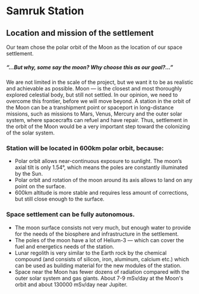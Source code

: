 # Samruk Station
## Location and mission of the settlement 
Our team chose the polar orbit of the Moon as the location of our space settlement.
##### “...But why, some say the moon? Why choose this as our goal?...” 
We are not limited in the scale of the project, but we want it to be as realistic and achievable as possible. 
Moon — is the closest and most thoroughly explored celestial body, but still not settled. In our opinion, we need to overcome this frontier, before we will move beyond.
A station in the orbit of the Moon can be a transhipment point or spaceport in long-distance missions, such as missions to Mars, Venus, Mercury and the outer solar system, where spacecrafts can refuel and have repair. Thus, settlement in the orbit of the Moon would be a very important step toward the colonizing of the solar system.
### Station will be located in 600km polar orbit, because:
- Polar orbit allows near-continuous exposure to sunlight. The moon’s axial tilt is only 1.54°, which means the poles are constantly illuminated by the Sun.
- Polar orbit and rotation of the moon around its axis allows to land on any point on the surface.
- 600km altitude is more stable and requires less amount of corrections, but still close enough to the surface.
### Space settlement can be fully autonomous.
- The moon surface consists not very much, but enough water to provide for the needs of the biosphere and infrastructure in the settlement.
- The poles of the moon have a lot of Helium-3 — which can cover the fuel and energetics needs of the station.
- Lunar regolith is very similar to the Earth rock by the chemical compound (and consists of silicon, iron, aluminum, calcium etc.) which can be used as building material for the new modules of the station.
- Space near the Moon has fewer dozens of radiation compared with the outer solar system and gas giants. About 7-9 mSv/day at the Moon's orbit and about 130000 mSv/day near Jupiter.
